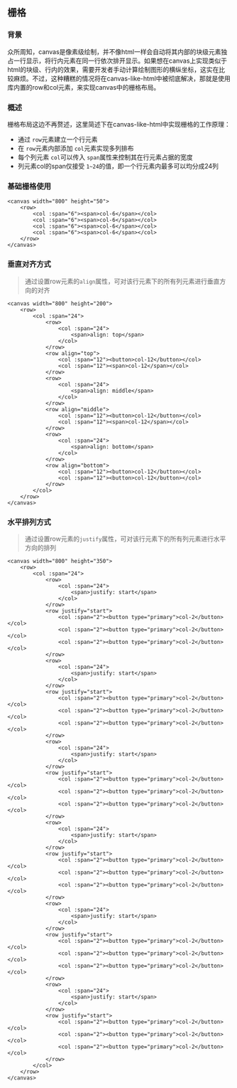 ## 栅格

### 背景

众所周知，canvas是像素级绘制，并不像html一样会自动将其内部的块级元素独占一行显示，将行内元素在同一行依次排开显示。如果想在canvas上实现类似于html的块级、行内的效果，需要开发者手动计算绘制图形的横纵坐标，这实在比较麻烦。不过，这种糟糕的情况将在canvas-like-html中被彻底解决，那就是使用库内置的row和col元素，来实现canvas中的栅格布局。

### 概述

栅格布局这边不再赘述，这里简述下在canvas-like-html中实现栅格的工作原理：

* 通过 `row`元素建立一个行元素
* 在 `row`元素内部添加 `col`元素实现多列排布
* 每个列元素 `col`可以传入 `span`属性来控制其在行元素占据的宽度
* 列元素col的span仅接受 `1~24`的值，即一个行元素内最多可以均分成24列

### 基础栅格使用

<ClientOnly>
<vp-grid></vp-grid>
</ClientOnly>

```canvas
<canvas width="800" height="50">
	<row>
		<col :span="6"><span>col-6</span></col>
		<col :span="6"><span>col-6</span></col>
		<col :span="6"><span>col-6</span></col>
		<col :span="6"><span>col-6</span></col>
	</row>
</canvas>
```

### 垂直对齐方式

> 通过设置row元素的`align`属性，可对该行元素下的所有列元素进行垂直方向的对齐

<ClientOnly>
<vp-grid-align></vp-grid-align>
</ClientOnly>

```canvas
<canvas width="800" height="200">
	<row>
		<col :span="24">
			<row>
				<col :span="24">
					<span>align: top</span>
				</col>
			</row>
			<row align="top">
				<col :span="12"><button>col-12</button></col>
				<col :span="12"><span>col-12</span></col>
			</row>
			<row>
				<col :span="24">
					<span>align: middle</span>
				</col>
			</row>
			<row align="middle">
				<col :span="12"><button>col-12</button></col>
				<col :span="12"><span>col-12</span></col>
			</row>
			<row>
				<col :span="24">
					<span>align: bottom</span>
				</col>
			</row>
			<row align="bottom">
				<col :span="12"><button>col-12</button></col>
				<col :span="12"><button>col-12</button></col>
			</row>
		</col>
	</row>
</canvas>
```

### 水平排列方式

> 通过设置row元素的`justify`属性，可对该行元素下的所有列元素进行水平方向的排列

<ClientOnly>
<vp-grid-justify></vp-grid-justify>
</ClientOnly>

```canvas
<canvas width="800" height="350">
	<row>
		<col :span="24">
			<row>
				<col :span="24">
					<span>justify: start</span>
				</col>
			</row>
			<row justify="start">
				<col :span="2"><button type="primary">col-2</button></col>
				<col :span="2"><button type="primary">col-2</button></col>
				<col :span="2"><button type="primary">col-2</button></col>
			</row>
			<row>
				<col :span="24">
					<span>justify: start</span>
				</col>
			</row>
			<row justify="start">
				<col :span="2"><button type="primary">col-2</button></col>
				<col :span="2"><button type="primary">col-2</button></col>
				<col :span="2"><button type="primary">col-2</button></col>
			</row>
			<row>
				<col :span="24">
					<span>justify: start</span>
				</col>
			</row>
			<row justify="start">
				<col :span="2"><button type="primary">col-2</button></col>
				<col :span="2"><button type="primary">col-2</button></col>
				<col :span="2"><button type="primary">col-2</button></col>
			</row>
			<row>
				<col :span="24">
					<span>justify: start</span>
				</col>
			</row>
			<row justify="start">
				<col :span="2"><button type="primary">col-2</button></col>
				<col :span="2"><button type="primary">col-2</button></col>
				<col :span="2"><button type="primary">col-2</button></col>
			</row>
			<row>
				<col :span="24">
					<span>justify: start</span>
				</col>
			</row>
			<row justify="start">
				<col :span="2"><button type="primary">col-2</button></col>
				<col :span="2"><button type="primary">col-2</button></col>
				<col :span="2"><button type="primary">col-2</button></col>
			</row>
			<row>
				<col :span="24">
					<span>justify: start</span>
				</col>
			</row>
			<row justify="start">
				<col :span="2"><button type="primary">col-2</button></col>
				<col :span="2"><button type="primary">col-2</button></col>
				<col :span="2"><button type="primary">col-2</button></col>
			</row>
		</col>
	</row>
</canvas>
```